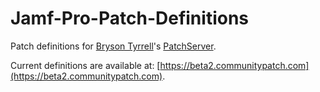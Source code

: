# Jamf-Pro-Patch-Definitions
Patch definitions for [Bryson Tyrrell](https://github.com/brysontyrrell)'s [PatchServer](https://github.com/brysontyrrell/PatchServer).

Current definitions are available at: [https://beta2.communitypatch.com](https://beta2.communitypatch.com).
